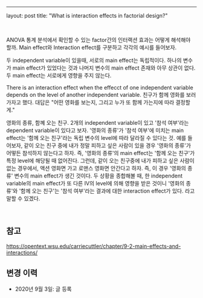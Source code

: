 ---
layout: post
title: "What is interaction effects in factorial design?"

<br>

ANOVA 통계 분석에서 확인할 수 있는 factor간의 인터랙션 효과는 어떻게 해석해야 할까. Main effect와 Interaction effect를 구분하고 각각의 예시를 들어보자.


두 independent variable이 있을때, 서로의 main effect는 독립적이다. 하나의 변수가 main effect가 있었다는 것과 나머지 변수의 main effect 존재와 아무 상관이 없다. 두 main effect는 서로에게 영향을 주지 않는다.


There is an interaction effect when the effecct of one independent variable depends on the level of another independent variable.
친구가 함께 영화를 보러가자고 했다. 대답은 "어떤 영화를 보는지, 그리고 누가 또 함께 가는지에 따라 결정할게."

영화의 종류, 함꼐 오는 친구. 2개의 independent variable이 있고 '참석 여부'라는 dependent variable이 있다고 보자. '영화의 종류'가 '참석 여부'에 미치는 main effect는 '함께 오는 친구'라는 독립 변수의 level에 따라 달라질 수 있다는 것.
예를 들어보자, 같이 오는 친구 중에 내가 정말 피하고 싶은 사람이 있을 경우 '영화의 종류'가 어떻든 참석하지 않는다고 하자. 즉, '영화의 종류'의 main effect는 '함께 오는 친구'가 특정 level에 해당될 때 없어진다.
그런데, 같이 오는 친구중에 내가 피하고 싶은 사람이 없는 경우에서, 액션 영화면 가고 로맨스 영화면 안간다고 하자. 즉, 이 경우 '영화의 종류' 변수의 main effect가 생긴 것이다.
두 상황을 종합해볼 때, 한 independent variable의 main effect가 또 다른 IV의 level에 의해 영향을 받은 것이니 '영화의 종류'와 '함께 오는 친구'는 '참석 여부'라는 결과에 대한 interaction effect가 있다. 라고 말할 수 있겠다.


<br>

## 참고
https://opentext.wsu.edu/carriecuttler/chapter/9-2-main-effects-and-interactions/

## 변경 이력
* 2020년 9월 3일: 글 등록
